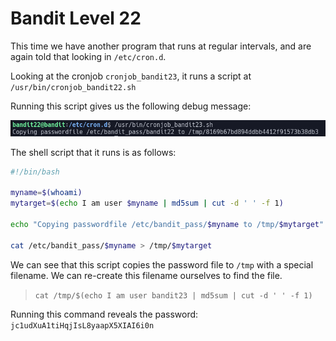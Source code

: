 # Bandit Level 22

This time we have another program that runs at regular intervals, and are again told that looking in `/etc/cron.d`.

Looking at the cronjob `cronjob_bandit23`, it runs a script at `/usr/bin/cronjob_bandit22.sh`

Running this script gives us the following debug message:

![2985e3a6.png](../src/2985e3a6.png)

The shell script that it runs is as follows:
```sh
#!/bin/bash

myname=$(whoami)
mytarget=$(echo I am user $myname | md5sum | cut -d ' ' -f 1)

echo "Copying passwordfile /etc/bandit_pass/$myname to /tmp/$mytarget"

cat /etc/bandit_pass/$myname > /tmp/$mytarget
```
We can see that this script copies the password file to `/tmp` with a special filename. We can re-create this filename ourselves to find the file.
> `cat /tmp/$(echo I am user bandit23 | md5sum | cut -d ' ' -f 1)`

Running this command reveals the password: `jc1udXuA1tiHqjIsL8yaapX5XIAI6i0n`

